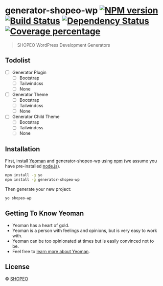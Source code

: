 # generator-shopeo-wp [![NPM version][npm-image]][npm-url] [![Build Status][travis-image]][travis-url] [![Dependency Status][daviddm-image]][daviddm-url] [![Coverage percentage][coveralls-image]][coveralls-url]

> SHOPEO WordPress Development Generators

## Todolist

- [ ] Generator Plugin
  - [ ] Bootstrap
  - [ ] Tailwindcss
  - [ ] None
- [ ] Generator Theme
  - [ ] Bootstrap
  - [ ] Tailwindcss
  - [ ] None
- [ ] Generator Child Theme
  - [ ] Bootstrap
  - [ ] Tailwindcss
  - [ ] None

## Installation

First, install [Yeoman](http://yeoman.io) and generator-shopeo-wp using [npm](https://www.npmjs.com/) (we assume you
have pre-installed [node.js](https://nodejs.org/)).

```bash
npm install -g yo
npm install -g generator-shopeo-wp
```

Then generate your new project:

```bash
yo shopeo-wp
```

## Getting To Know Yeoman

* Yeoman has a heart of gold.
* Yeoman is a person with feelings and opinions, but is very easy to work with.
* Yeoman can be too opinionated at times but is easily convinced not to be.
* Feel free to [learn more about Yeoman](http://yeoman.io/).

## License

© [SHOPEO](https://shopeo.cn)


[npm-image]: https://badge.fury.io/js/generator-shopeo-wp.svg

[npm-url]: https://npmjs.org/package/generator-shopeo-wp

[travis-image]: https://travis-ci.com/shopeo/generator-shopeo-wp.svg?branch=master

[travis-url]: https://travis-ci.com/shopeo/generator-shopeo-wp

[daviddm-image]: https://david-dm.org/shopeo/generator-shopeo-wp.svg?theme=shields.io

[daviddm-url]: https://david-dm.org/shopeo/generator-shopeo-wp

[coveralls-image]: https://coveralls.io/repos/shopeo/generator-shopeo-wp/badge.svg

[coveralls-url]: https://coveralls.io/r/shopeo/generator-shopeo-wp
